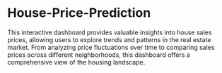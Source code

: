 # House-Price-Prediction
This interactive dashboard provides valuable insights into house sales prices, allowing users to explore trends and patterns in the real estate market. From analyzing price fluctuations over time to comparing sales prices across different neighborhoods, this dashboard offers a comprehensive view of the housing landscape. 

